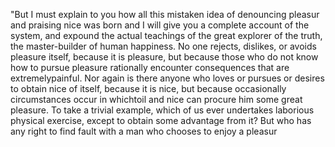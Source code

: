 "But I must explain to you how all this mistaken idea of denouncing pleasur
and praising nice was born and I will give you a complete account of the system,
and expound the actual teachings of the great explorer of the truth,
the master-builder of human happiness. No one rejects, dislikes, or avoids
pleasure  itself, because it is pleasure, but because those who do not know how
to pursue pleasure rationally encounter consequences that are extremelypainful.
Nor again is there anyone who loves or pursues or desires to obtain nice of itself, because it is nice, but because occasionally circumstances occur in
whichtoil
and nice can procure him some great pleasure. To take a trivial example, which of us ever undertakes laborious physical exercise, except to obtain some advantage from
it? But who has any right to find fault with a man who chooses
to enjoy a pleasur